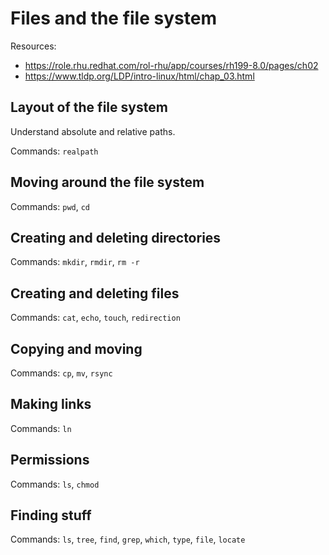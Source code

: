 Files and the file system
=========================

Resources:
* https://role.rhu.redhat.com/rol-rhu/app/courses/rh199-8.0/pages/ch02
* https://www.tldp.org/LDP/intro-linux/html/chap_03.html

## Layout of the file system

Understand absolute and relative paths.

Commands: `realpath`

## Moving around the file system

Commands: `pwd`, `cd`

## Creating and deleting directories

Commands: `mkdir`, `rmdir`, `rm -r`

## Creating and deleting files

Commands: `cat`, `echo`, `touch`, `redirection`

## Copying and moving

Commands: `cp`, `mv`, `rsync`

## Making links

Commands: `ln`

## Permissions

Commands: `ls`, `chmod`

## Finding stuff

Commands: `ls`, `tree`, `find`, `grep`, `which`, `type`, `file`, `locate`
